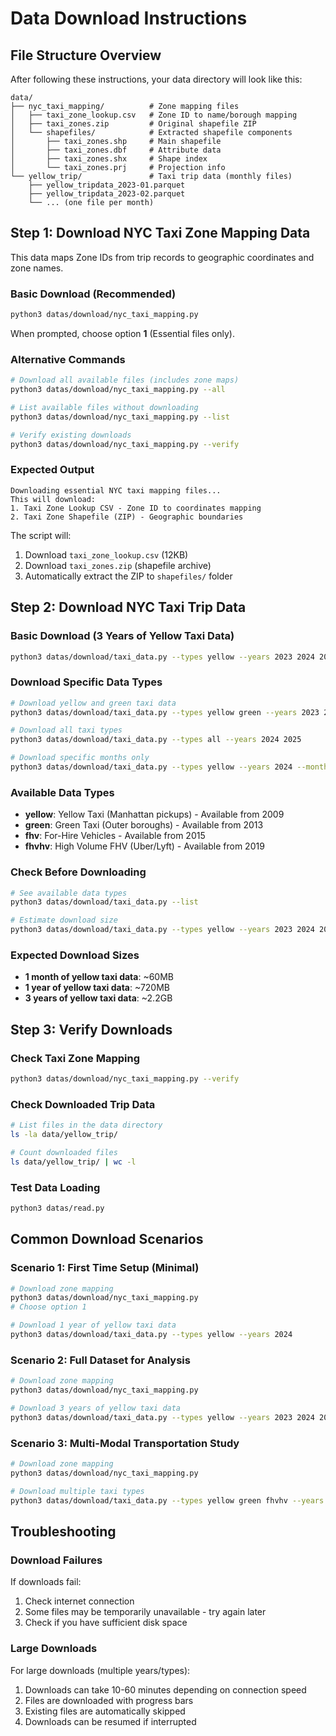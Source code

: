 # Data Download Instructions

## File Structure Overview

After following these instructions, your data directory will look like this:

```
data/
├── nyc_taxi_mapping/          # Zone mapping files
│   ├── taxi_zone_lookup.csv   # Zone ID to name/borough mapping
│   ├── taxi_zones.zip         # Original shapefile ZIP
│   └── shapefiles/            # Extracted shapefile components
│       ├── taxi_zones.shp     # Main shapefile
│       ├── taxi_zones.dbf     # Attribute data
│       ├── taxi_zones.shx     # Shape index
│       └── taxi_zones.prj     # Projection info
└── yellow_trip/               # Taxi trip data (monthly files)
    ├── yellow_tripdata_2023-01.parquet
    ├── yellow_tripdata_2023-02.parquet
    └── ... (one file per month)
```

## Step 1: Download NYC Taxi Zone Mapping Data

This data maps Zone IDs from trip records to geographic coordinates and zone names.

### Basic Download (Recommended)
```bash
python3 datas/download/nyc_taxi_mapping.py
```

When prompted, choose option **1** (Essential files only).

### Alternative Commands
```bash
# Download all available files (includes zone maps)
python3 datas/download/nyc_taxi_mapping.py --all

# List available files without downloading
python3 datas/download/nyc_taxi_mapping.py --list

# Verify existing downloads
python3 datas/download/nyc_taxi_mapping.py --verify
```

### Expected Output
```
Downloading essential NYC taxi mapping files...
This will download:
1. Taxi Zone Lookup CSV - Zone ID to coordinates mapping
2. Taxi Zone Shapefile (ZIP) - Geographic boundaries
```

The script will:
1. Download `taxi_zone_lookup.csv` (12KB)
2. Download `taxi_zones.zip` (shapefile archive)
3. Automatically extract the ZIP to `shapefiles/` folder

## Step 2: Download NYC Taxi Trip Data

### Basic Download (3 Years of Yellow Taxi Data)
```bash
python3 datas/download/taxi_data.py --types yellow --years 2023 2024 2025
```

### Download Specific Data Types
```bash
# Download yellow and green taxi data
python3 datas/download/taxi_data.py --types yellow green --years 2023 2024 2025

# Download all taxi types
python3 datas/download/taxi_data.py --types all --years 2024 2025

# Download specific months only
python3 datas/download/taxi_data.py --types yellow --years 2024 --months 1 2 3 6 9 12
```

### Available Data Types
- **yellow**: Yellow Taxi (Manhattan pickups) - Available from 2009
- **green**: Green Taxi (Outer boroughs) - Available from 2013  
- **fhv**: For-Hire Vehicles - Available from 2015
- **fhvhv**: High Volume FHV (Uber/Lyft) - Available from 2019

### Check Before Downloading
```bash
# See available data types
python3 datas/download/taxi_data.py --list

# Estimate download size
python3 datas/download/taxi_data.py --types yellow --years 2023 2024 2025 --estimate
```

### Expected Download Sizes
- **1 month of yellow taxi data**: ~60MB
- **1 year of yellow taxi data**: ~720MB  
- **3 years of yellow taxi data**: ~2.2GB

## Step 3: Verify Downloads

### Check Taxi Zone Mapping
```bash
python3 datas/download/nyc_taxi_mapping.py --verify
```

### Check Downloaded Trip Data
```bash
# List files in the data directory
ls -la data/yellow_trip/

# Count downloaded files
ls data/yellow_trip/ | wc -l
```

### Test Data Loading
```bash
python3 datas/read.py
```

## Common Download Scenarios

### Scenario 1: First Time Setup (Minimal)
```bash
# Download zone mapping
python3 datas/download/nyc_taxi_mapping.py
# Choose option 1

# Download 1 year of yellow taxi data
python3 datas/download/taxi_data.py --types yellow --years 2024
```

### Scenario 2: Full Dataset for Analysis
```bash
# Download zone mapping
python3 datas/download/nyc_taxi_mapping.py

# Download 3 years of yellow taxi data
python3 datas/download/taxi_data.py --types yellow --years 2023 2024 2025
```

### Scenario 3: Multi-Modal Transportation Study
```bash
# Download zone mapping
python3 datas/download/nyc_taxi_mapping.py

# Download multiple taxi types
python3 datas/download/taxi_data.py --types yellow green fhvhv --years 2024 2025
```

## Troubleshooting

### Download Failures
If downloads fail:
1. Check internet connection
2. Some files may be temporarily unavailable - try again later
3. Check if you have sufficient disk space

### Large Downloads
For large downloads (multiple years/types):
1. Downloads can take 10-60 minutes depending on connection speed
2. Files are downloaded with progress bars
3. Existing files are automatically skipped
4. Downloads can be resumed if interrupted

